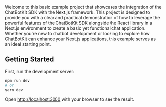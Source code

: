 Welcome to this basic example project that showcases the integration of the ChatBotKit SDK with the Next.js framework. This project is designed to provide you with a clear and practical demonstration of how to leverage the powerful features of the ChatBotKit SDK alongside the React library in a Next.js environment to create a basic yet functional chat application. Whether you're new to chatbot development or looking to explore how ChatBotKit can enhance your Next.js applications, this example serves as an ideal starting point.

## Getting Started

First, run the development server:

```bash
npm run dev
# or
yarn dev
```

Open [http://localhost:3000](http://localhost:3000) with your browser to see the result.

